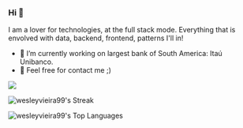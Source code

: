 
### Hi 👋
I am a lover for technologies, at the full stack mode. Everything that is envolved with data, backend, frontend, patterns I'll in!
- 🔭 I’m currently working on largest bank of South America: Itaú Unibanco.
- 🤝 Feel free for contact me ;)

[<img src="https://img.shields.io/badge/linkedin-%230077B5.svg?&style=for-the-badge&logo=linkedin&logoColor=white" />](https://www.linkedin.com/in/admvieira/)
  
![wesleyvieira99's Streak](https://github-readme-streak-stats.herokuapp.com/?user=wesleyvieira99&theme=tokyonight&hide_border=false)

![wesleyvieira99's Top Languages](https://github-readme-stats.vercel.app/api/top-langs/?username=wesleyvieira99&theme=tokyonight&show_icons=true&hide_border=false&layout=compact)

